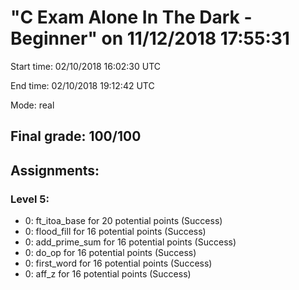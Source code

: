 # "C Exam Alone In The Dark - Beginner" on 11/12/2018 17:55:31

Start time: 02/10/2018 16:02:30 UTC

End time: 02/10/2018 19:12:42 UTC

Mode: real

## Final grade: 100/100

## Assignments:
###  Level 5:
  -  0: ft_itoa_base for 20 potential points (Success)
  -  0: flood_fill for 16 potential points (Success)
  -  0: add_prime_sum for 16 potential points (Success)
  -  0: do_op for 16 potential points (Success)
  -  0: first_word for 16 potential points (Success)
  -  0: aff_z for 16 potential points (Success)